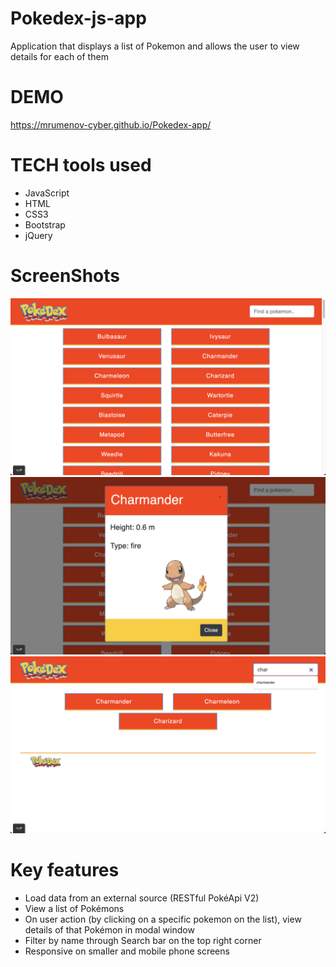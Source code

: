 # Pokedex-js-app
 Application that displays a list of Pokemon and allows the user to view details for each of them

# DEMO
https://mrumenov-cyber.github.io/Pokedex-app/

# TECH tools used
 - JavaScript
 - HTML
 - CSS3
 - Bootstrap
 - jQuery
 
 # ScreenShots
![ScreenShot](https://github.com/mrumenov-cyber/Pokedex-app/blob/main/static/img/Screenshot1.png "Screenshot 1")
![ScreenShot](https://github.com/mrumenov-cyber/Pokedex-app/blob/main/static/img/Screenshot2.png "Screenshot 2")
![ScreenShot](https://github.com/mrumenov-cyber/Pokedex-app/blob/main/static/img/Screenshot3.png "Screenshot 3")

# Key features
- Load data from an external source (RESTful PokéApi V2)
- View a list of Pokémons
- On user action (by clicking on a specific pokemon on the list), view details of that Pokémon in modal window
- Filter by name through Search bar on the top right corner
- Responsive on smaller and mobile phone screens

